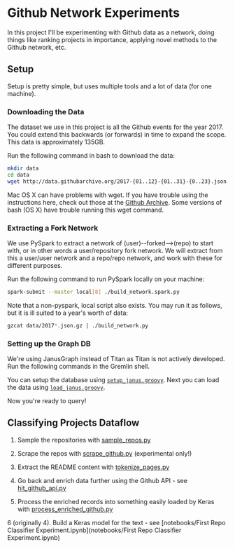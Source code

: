 # Github Network Experiments

In this project I'll be experimenting with Github data as a network, doing things like ranking projects in importance, applying novel methods to the Github network, etc.

## Setup

Setup is pretty simple, but uses multiple tools and a lot of data (for one machine).

### Downloading the Data

The dataset we use in this project is all the Github events for the year 2017. You could extend this backwards (or forwards) in time to expand the scope. This data is approximately 135GB. 

Run the following command in bash to download the data:

```bash
mkdir data
cd data
wget http://data.githubarchive.org/2017-{01..12}-{01..31}-{0..23}.json.gz
```

Mac OS X can have problems with wget. If you have trouble using the instructions here, check out those at the [Github Archive](https://www.githubarchive.org/). Some versions of bash (OS X) have trouble running this wget command.

### Extracting a Fork Network

We use PySpark to extract a network of (user)--forked-->(repo) to start with, or in other words a user/repository fork network. We will extract from this a user/user network and a repo/repo network, and work with these for different purposes.

Run the following command to run PySpark locally on your machine: 

```bash
spark-submit --master local[8] ./build_network.spark.py
```

Note that a non-pyspark, local script also exists. You may run it as follows, but it is ill suited to a year's worth of data:

```bash
gzcat data/2017*.json.gz | ./build_network.py
```

### Setting up the Graph DB

We're using JanusGraph instead of Titan as Titan is not actively developed. Run the following commands in the Gremlin shell. 

You can setup the database using [`setup_janus.groovy`](setup_janus.groovy). Next you can load the data using [`load_janus.groovy`](load_titan.groovy).

Now you're ready to query!

## Classifying Projects Dataflow

1. Sample the repositories with [sample_repos.py](sample_repos.py)

2. Scrape the repos with [scrape_github.py](scrape_github.py) (experimental only!)

3. Extract the README content with [tokenize_pages.py](tokenize_pages.py)

4. Go back and enrich data further using the Github API - see [hit_github_api.py](hit_github_api.py)

5. Process the enriched records into something easily loaded by Keras with [process_enriched_github.py](process_enriched_github.py)

6 (originally 4). Build a Keras model for the text - see  [notebooks/First Repo Classifier Experiment.ipynb](notebooks/First Repo Classifier Experiment.ipynb)



